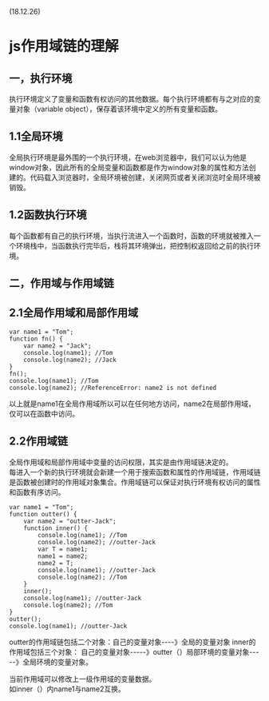 (18.12.26)
# js作用域链的理解

## 一，执行环境
执行环境定义了变量和函数有权访问的其他数据。每个执行环境都有与之对应的变量对象（variable object），保存着该环境中定义的所有变量和函数。

## 1.1全局环境
全局执行环境是最外围的一个执行环境，在web浏览器中，我们可以认为他是window对象，因此所有的全局变量和函数都是作为window对象的属性和方法创建的。代码载入浏览器时，全局环境被创建，关闭网页或者关闭浏览时全局环境被销毁。

## 1.2函数执行环境
每个函数都有自己的执行环境，当执行流进入一个函数时，函数的环境就被推入一个环境栈中，当函数执行完毕后，栈将其环境弹出，把控制权返回给之前的执行环境。


## 二，作用域与作用域链

## 2.1全局作用域和局部作用域

	var name1 = "Tom";
	function fn() {
	    var name2 = "Jack";
	    console.log(name1); //Tom
	    console.log(name2); //Jack
	}
	fn();
	console.log(name1); //Tom
	console.log(name2); //ReferenceError: name2 is not defined

以上就是name1在全局作用域所以可以在任何地方访问，name2在局部作用域，仅可以在函数中访问。


## 2.2作用域链

全局作用域和局部作用域中变量的访问权限，其实是由作用域链决定的。  
每进入一个新的执行环境就会新建一个用于搜索函数和属性的作用域链，作用域链是函数被创建时的作用域对象集合。作用域链可以保证对执行环境有权访问的属性和函数有序访问。

	var name1 = "Tom";
	function outter() {
	    var name2 = "outter-Jack";
	    function inner() {
	        console.log(name1); //Tom
	        console.log(name2); //outter-Jack
	        var T = name1;
	        name1 = name2;
	        name2 = T;
	        console.log(name1); //outter-Jack
	        console.log(name2); //Tom
	    }
	    inner();
	    console.log(name1); //outter-Jack
	    console.log(name2); //Tom
	}
	outter();
	console.log(name1); //outter-Jack

outter的作用域链包括二个对象：自己的变量对象----》全局的变量对象
inner的作用域包括三个对象： 自己的变量对象-----》outter（）局部环境的变量对象-----》全局环境的变量对象。   

当前作用域可以修改上一级作用域的变量数据。    
如inner（）内name1与name2互换。